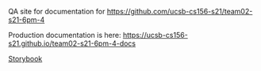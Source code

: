 ---
---

QA site for documentation for <https://github.com/ucsb-cs156-s21/team02-s21-6pm-4>

Production documentation is here: <https://ucsb-cs156-s21.github.io/team02-s21-6pm-4-docs>

[Storybook](storybook)

